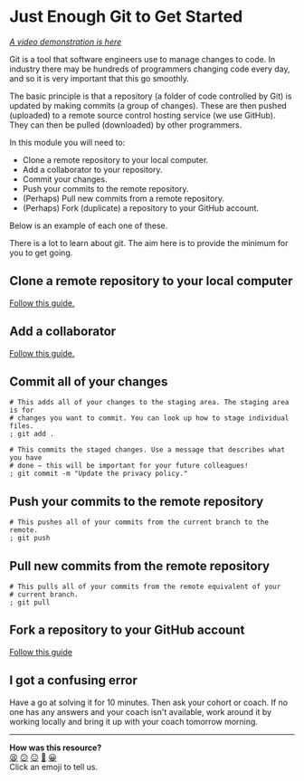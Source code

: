 # Just Enough Git to Get Started

_[A video demonstration is here](https://www.youtube.com/watch?v=wHkVhq5R0_8&t=1045s)_

Git is a tool that software engineers use to manage changes to code. In industry
there may be hundreds of programmers changing code every day, and so it is very
important that this go smoothly.

The basic principle is that a repository (a folder of code controlled by Git) is
updated by making commits (a group of changes). These are then pushed (uploaded)
to a remote source control hosting service (we use GitHub). They can then be
pulled (downloaded) by other programmers.

In this module you will need to:

* Clone a remote repository to your local computer.
* Add a collaborator to your repository.
* Commit your changes.
* Push your commits to the remote repository.
* (Perhaps) Pull new commits from a remote repository.
* (Perhaps) Fork (duplicate) a repository to your GitHub account.

Below is an example of each one of these.

There is a lot to learn about git. The aim here is to provide the minimum for
you to get going.

## Clone a remote repository to your local computer

[Follow this
guide.](https://docs.github.com/en/repositories/creating-and-managing-repositories/cloning-a-repository)

## Add a collaborator

[Follow this guide.](https://docs.github.com/en/account-and-profile/setting-up-and-managing-your-github-user-account/managing-access-to-your-personal-repositories/inviting-collaborators-to-a-personal-repository)

## Commit all of your changes

```shell
# This adds all of your changes to the staging area. The staging area is for
# changes you want to commit. You can look up how to stage individual files.
; git add .

# This commits the staged changes. Use a message that describes what you have
# done — this will be important for your future colleagues!
; git commit -m "Update the privacy policy."
```

## Push your commits to the remote repository

```shell
# This pushes all of your commits from the current branch to the remote.
; git push
```

## Pull new commits from the remote repository

```shell
# This pulls all of your commits from the remote equivalent of your
# current branch.
; git pull
```

## Fork a repository to your GitHub account

[Follow this
guide](https://docs.github.com/en/get-started/quickstart/fork-a-repo)

## I got a confusing error

Have a go at solving it for 10 minutes. Then ask your cohort or coach. If no one
has any answers and your coach isn't available, work around it by working
locally and bring it up with your coach tomorrow morning.


<!-- BEGIN GENERATED SECTION DO NOT EDIT -->

---

**How was this resource?**  
[😫](https://airtable.com/shrUJ3t7KLMqVRFKR?prefill_Repository=makersacademy%2Fgolden-square&prefill_File=pills%2Fjust_enough_git.md&prefill_Sentiment=😫) [😕](https://airtable.com/shrUJ3t7KLMqVRFKR?prefill_Repository=makersacademy%2Fgolden-square&prefill_File=pills%2Fjust_enough_git.md&prefill_Sentiment=😕) [😐](https://airtable.com/shrUJ3t7KLMqVRFKR?prefill_Repository=makersacademy%2Fgolden-square&prefill_File=pills%2Fjust_enough_git.md&prefill_Sentiment=😐) [🙂](https://airtable.com/shrUJ3t7KLMqVRFKR?prefill_Repository=makersacademy%2Fgolden-square&prefill_File=pills%2Fjust_enough_git.md&prefill_Sentiment=🙂) [😀](https://airtable.com/shrUJ3t7KLMqVRFKR?prefill_Repository=makersacademy%2Fgolden-square&prefill_File=pills%2Fjust_enough_git.md&prefill_Sentiment=😀)  
Click an emoji to tell us.

<!-- END GENERATED SECTION DO NOT EDIT -->
